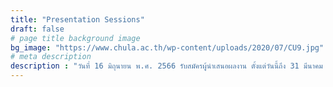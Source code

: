```yaml
---
title: "Presentation Sessions"
draft: false
# page title background image
bg_image: "https://www.chula.ac.th/wp-content/uploads/2020/07/CU9.jpg"
# meta description
description : "วันที่ 16 มิถุนายน พ.ศ. 2566 รับสมัครผู้นำเสนอผลงาน ตั้งแต่วันนี้ถึง 31 มีนาคม พ.ศ. 2566"
---
```


